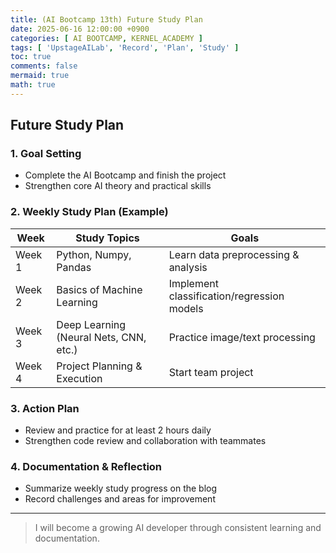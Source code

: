 ```yaml
---
title: (AI Bootcamp 13th) Future Study Plan
date: 2025-06-16 12:00:00 +0900
categories: [ AI BOOTCAMP, KERNEL_ACADEMY ]
tags: [ 'UpstageAILab', 'Record', 'Plan', 'Study' ]
toc: true
comments: false
mermaid: true
math: true
---
```


## Future Study Plan

### 1. Goal Setting
- Complete the AI Bootcamp and finish the project
- Strengthen core AI theory and practical skills

### 2. Weekly Study Plan (Example)
| Week   | Study Topics                | Goals                           |
|--------|----------------------------|---------------------------------|
| Week 1 | Python, Numpy, Pandas      | Learn data preprocessing & analysis |
| Week 2 | Basics of Machine Learning | Implement classification/regression models |
| Week 3 | Deep Learning (Neural Nets, CNN, etc.) | Practice image/text processing |
| Week 4 | Project Planning & Execution | Start team project              |

### 3. Action Plan
- Review and practice for at least 2 hours daily
- Strengthen code review and collaboration with teammates

### 4. Documentation & Reflection
- Summarize weekly study progress on the blog
- Record challenges and areas for improvement

---

> I will become a growing AI developer through consistent learning and documentation.
